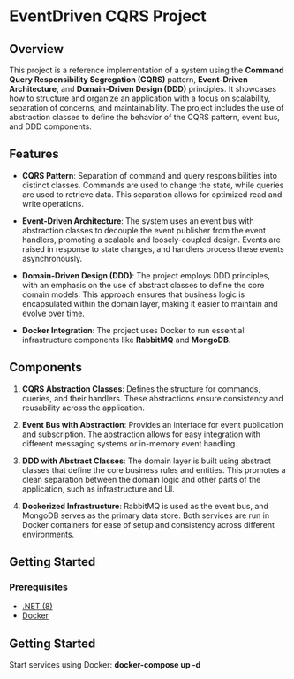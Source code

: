 # **EventDriven CQRS Project**

## **Overview**

This project is a reference implementation of a system using the **Command Query Responsibility Segregation (CQRS)** pattern, **Event-Driven Architecture**, and **Domain-Driven Design (DDD)** principles. It showcases how to structure and organize an application with a focus on scalability, separation of concerns, and maintainability. The project includes the use of abstraction classes to define the behavior of the CQRS pattern, event bus, and DDD components.

## **Features**

- **CQRS Pattern**: Separation of command and query responsibilities into distinct classes. Commands are used to change the state, while queries are used to retrieve data. This separation allows for optimized read and write operations.

- **Event-Driven Architecture**: The system uses an event bus with abstraction classes to decouple the event publisher from the event handlers, promoting a scalable and loosely-coupled design. Events are raised in response to state changes, and handlers process these events asynchronously.

- **Domain-Driven Design (DDD)**: The project employs DDD principles, with an emphasis on the use of abstract classes to define the core domain models. This approach ensures that business logic is encapsulated within the domain layer, making it easier to maintain and evolve over time.

- **Docker Integration**: The project uses Docker to run essential infrastructure components like **RabbitMQ** and **MongoDB**.

## **Components**

1. **CQRS Abstraction Classes**: Defines the structure for commands, queries, and their handlers. These abstractions ensure consistency and reusability across the application.

2. **Event Bus with Abstraction**: Provides an interface for event publication and subscription. The abstraction allows for easy integration with different messaging systems or in-memory event handling.

3. **DDD with Abstract Classes**: The domain layer is built using abstract classes that define the core business rules and entities. This promotes a clean separation between the domain logic and other parts of the application, such as infrastructure and UI.

4. **Dockerized Infrastructure**: RabbitMQ is used as the event bus, and MongoDB serves as the primary data store. Both services are run in Docker containers for ease of setup and consistency across different environments.

## **Getting Started**

### **Prerequisites**

- [.NET (8)](https://dotnet.microsoft.com/download)
- [Docker](https://www.docker.com/get-started)


## **Getting Started**

Start services using Docker:
**docker-compose up -d**
